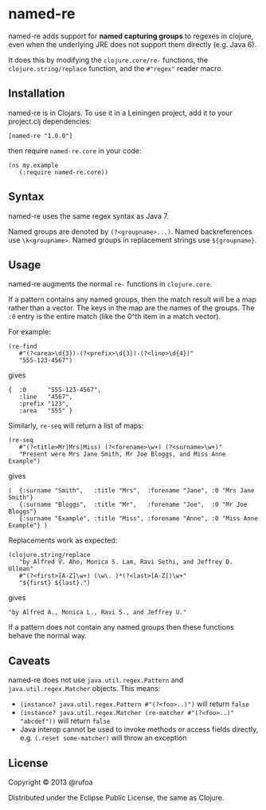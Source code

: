 named-re
========

named-re adds support for **named capturing groups** to regexes in clojure, even when the underlying JRE does not support them directly (e.g. Java 6).

It does this by modifying the `clojure.core/re-` functions, the `clojure.string/replace` function, and the `#"regex"` reader macro.

## Installation ##

named-re is in Clojars. To use it in a Leiningen project, add it to your project.clj dependencies:

    [named-re "1.0.0"]

then require `named-re.core` in your code:

    (ns my.example
       (:require named-re.core))

## Syntax ##

named-re uses the same regex syntax as Java 7.

Named groups are denoted by `(?<groupname>...)`. Named backreferences use `\k<groupname>`. Named groups in replacement strings use `${groupname}`.

## Usage ##

named-re augments the normal `re-` functions in `clojure.core`.

If a pattern contains any named groups, then the match result will be a map rather than a vector. The keys in the map are the names of the groups. The `:0` entry is the entire match (like the 0^th item in a match vector).

For example:

    (re-find
       #"(?<area>\d{3})-(?<prefix>\d{3})-(?<line>\d{4})"
       "555-123-4567")

gives

    {  :0      "555-123-4567",
       :line   "4567",
       :prefix "123",
       :area   "555" } 

Similarly, `re-seq` will return a list of maps:

    (re-seq
       #"(?<title>Mr|Mrs|Miss) (?<forename>\w+) (?<surname>\w+)"
       "Present were Mrs Jane Smith, Mr Joe Bloggs, and Miss Anne Example")

gives

    (  {:surname "Smith",   :title "Mrs",  :forename "Jane", :0 "Mrs Jane Smith"}
       {:surname "Bloggs",  :title "Mr",   :forename "Joe",  :0 "Mr Joe Bloggs"}
       {:surname "Example", :title "Miss", :forename "Anne", :0 "Miss Anne Example"} )

Replacements work as expected:

    (clojure.string/replace
       "by Alfred V. Aho, Monica S. Lam, Ravi Sethi, and Jeffrey D. Ullman"
       #"(?<first>[A-Z]\w+) (\w\. )*(?<last>[A-Z])\w+"
       "${first} ${last}.")

gives

    "by Alfred A., Monica L., Ravi S., and Jeffrey U."

If a pattern does not contain any named groups then these functions behave the normal way.

## Caveats ##

named-re does not use `java.util.regex.Pattern` and `java.util.regex.Matcher` objects. This means:

 - `(instance? java.util.regex.Pattern #"(?<foo>..)")` will return `false`
 - `(instance? java.util.regex.Matcher (re-matcher #"(?<foo>..)" "abcdef"))` will return `false`
 - Java interop cannot be used to invoke methods or access fields directly, e.g. `(.reset some-matcher)` will throw an exception

## License

Copyright © 2013 @rufoa

Distributed under the Eclipse Public License, the same as Clojure.